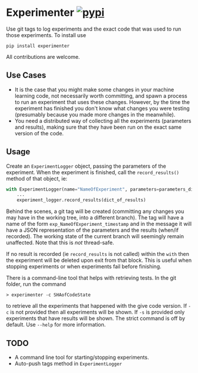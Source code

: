 Experimenter [![pypi](https://img.shields.io/pypi/v/experimenter.svg)](https://pypi.python.org/pypi/experimenter)
=======
Use git tags to log experiments and the exact code that was used to run those experiments. To install use
```
pip install experimenter
```
All contributions are welcome.

Use Cases
-----
  * It is the case that you might make some changes in your machine learning code, not necessarily worth committing, and spawn a process to run an experiment that uses these changes. However, by the time the experiment has finished you don't know what changes you were testing (presumably because you made more changes in the meanwhile).
  * You need a distributed way of collecting all the experiments (parameters and results), making sure that they have been run on the exact same version of the code.

Usage
-----
Create an `ExperimentLogger` object, passing the parameters of the experiment. When the experiment is finished, call
the `record_results()` method of that object, ie:

```python
with ExperimentLogger(name="NameOfExperiment", parameters=parameters_dict) as experiment_logger:
    ...
    experiment_logger.record_results(dict_of_results)
```

Behind the scenes, a git tag will be created (committing any changes you may have in the working tree, into a different branch). The tag will have a name of the form `exp_NameOfExperiment_timestamp` and in the message it will have a JSON representation of the parameters and the results (when/if recorded). The working state of the current branch will seemingly remain unaffected. Note that this is *not* thread-safe.

If no result is recorded (ie `record_results` is not called) within the `with` then the experiment will be deleted upon exit from that block. This is useful when stopping experiments or when experiments fail before finishing.

There is a command-line tool that helps with retrieving tests. In the git folder, run the command
```
> experimenter -c SHAofCodeState
```
to retrieve all the experiments that happened with the give code version. If `-c` is not provided then all experiments will be shown. If `-s` is provided only experiments that have results will be shown. The strict command is off by default. Use `--help` for more information.
 
TODO
------
   * A command line tool for starting/stopping experiments.
   * Auto-push tags method in `ExperimentLogger`

